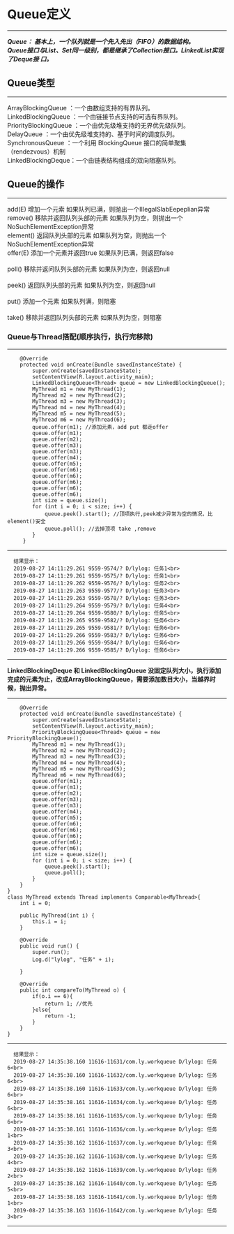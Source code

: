 # Queue定义
---------------------------------------------------------------------------------------------------
 ***Queue： 基本上，一个队列就是一个先入先出（FIFO）的数据结构。***<br>
 ***Queue接口与List、Set同一级别，都是继承了Collection接口。LinkedList实现了Deque接 口。***<br>
## Queue类型
---------------------------------------------------------------------------------------------------
 ArrayBlockingQueue ：一个由数组支持的有界队列。<br>
 LinkedBlockingQueue ：一个由链接节点支持的可选有界队列。<br>
 PriorityBlockingQueue ：一个由优先级堆支持的无界优先级队列。<br>
 DelayQueue ：一个由优先级堆支持的、基于时间的调度队列。<br>
 SynchronousQueue ：一个利用 BlockingQueue 接口的简单聚集（rendezvous）机制<br>
 LinkedBlockingDeque：一个由链表结构组成的双向阻塞队列。<br>
## Queue的操作
---------------------------------------------------------------------------------------------------
  add(E)        增加一个元索                     如果队列已满，则抛出一个IIIegaISlabEepeplian异常   <br>
  remove()      移除并返回队列头部的元素          如果队列为空，则抛出一个NoSuchElementException异常  <br>
  element()     返回队列头部的元素               如果队列为空，则抛出一个NoSuchElementException异常 <br>
  offer(E)      添加一个元素并返回true           如果队列已满，则返回false          <br>              
  poll()        移除并返问队列头部的元素          如果队列为空，则返回null       <br>                   
  peek()        返回队列头部的元素               如果队列为空，则返回null      <br>                    
  put()         添加一个元素                     如果队列满，则阻塞          <br>                      
  take()        移除并返回队列头部的元素          如果队列为空，则阻塞     <br>
  
### Queue与Thread搭配(顺序执行，执行完移除)

---------------------------------------------------------------------------------------------------
```
    @Override
    protected void onCreate(Bundle savedInstanceState) {
        super.onCreate(savedInstanceState);
        setContentView(R.layout.activity_main);
        LinkedBlockingQueue<Thread> queue = new LinkedBlockingQueue();
        MyThread m1 = new MyThread(1);
        MyThread m2 = new MyThread(2);
        MyThread m3 = new MyThread(3);
        MyThread m4 = new MyThread(4);
        MyThread m5 = new MyThread(5);
        MyThread m6 = new MyThread(6);
        queue.offer(m1); //添加元素，add put 都走offer
        queue.offer(m1);
        queue.offer(m2);
        queue.offer(m3);
        queue.offer(m3);
        queue.offer(m4);
        queue.offer(m5);
        queue.offer(m6);
        queue.offer(m6);
        queue.offer(m6);
        queue.offer(m6);
        queue.offer(m6);
        int size = queue.size();
        for (int i = 0; i < size; i++) {
            queue.peek().start(); //顶项执行,peek减少异常为空的情况，比element()安全
            queue.poll(); //去掉顶项 take ,remove
        }
     }    
```
----------------------------------------------------------
```
  结果显示：  
  2019-08-27 14:11:29.261 9559-9574/? D/lylog: 任务1<br>
  2019-08-27 14:11:29.261 9559-9575/? D/lylog: 任务1<br>
  2019-08-27 14:11:29.262 9559-9576/? D/lylog: 任务2<br>
  2019-08-27 14:11:29.263 9559-9577/? D/lylog: 任务3<br>
  2019-08-27 14:11:29.263 9559-9578/? D/lylog: 任务3<br>
  2019-08-27 14:11:29.264 9559-9579/? D/lylog: 任务4<br>
  2019-08-27 14:11:29.264 9559-9580/? D/lylog: 任务5<br>
  2019-08-27 14:11:29.265 9559-9582/? D/lylog: 任务6<br>
  2019-08-27 14:11:29.265 9559-9581/? D/lylog: 任务6<br>
  2019-08-27 14:11:29.266 9559-9583/? D/lylog: 任务6<br>
  2019-08-27 14:11:29.266 9559-9584/? D/lylog: 任务6<br>
  2019-08-27 14:11:29.266 9559-9585/? D/lylog: 任务6<br> 
```
---------------------------------------------------------- 
                                 
  __LinkedBlockingDeque 和 LinkedBlockingQueue 没固定队列大小，执行添加完成的元素为止，改成ArrayBlockingQueue，需要添加数目大小，当越界时候，抛出异常。__

-----------------------------------------------------------
```
    @Override
    protected void onCreate(Bundle savedInstanceState) {
        super.onCreate(savedInstanceState);
        setContentView(R.layout.activity_main);
        PriorityBlockingQueue<Thread> queue = new PriorityBlockingQueue();
        MyThread m1 = new MyThread(1);
        MyThread m2 = new MyThread(2);
        MyThread m3 = new MyThread(3);
        MyThread m4 = new MyThread(4);
        MyThread m5 = new MyThread(5);
        MyThread m6 = new MyThread(6);
        queue.offer(m1);
        queue.offer(m1);
        queue.offer(m2);
        queue.offer(m3);
        queue.offer(m3);
        queue.offer(m4);
        queue.offer(m5);
        queue.offer(m6);
        queue.offer(m6);
        queue.offer(m6);
        queue.offer(m6);
        queue.offer(m6);
        int size = queue.size();
        for (int i = 0; i < size; i++) {
            queue.peek().start();
            queue.poll();
        }
    }
}
class MyThread extends Thread implements Comparable<MyThread>{
    int i = 0;

    public MyThread(int i) {
        this.i = i;
    }

    @Override
    public void run() {
        super.run();
        Log.d("lylog", "任务" + i);

    }

    @Override
    public int compareTo(MyThread o) {
        if(o.i == 6){
            return 1; //优先
        }else{
            return -1;
        }
    }
}
```
-------------------------------------------------------------
```
  结果显示：  
  2019-08-27 14:35:38.160 11616-11631/com.ly.workqueue D/lylog: 任务6<br>
  2019-08-27 14:35:38.160 11616-11632/com.ly.workqueue D/lylog: 任务6<br>
  2019-08-27 14:35:38.160 11616-11633/com.ly.workqueue D/lylog: 任务6<br>
  2019-08-27 14:35:38.161 11616-11634/com.ly.workqueue D/lylog: 任务6<br>
  2019-08-27 14:35:38.161 11616-11635/com.ly.workqueue D/lylog: 任务6<br>
  2019-08-27 14:35:38.161 11616-11636/com.ly.workqueue D/lylog: 任务1<br>
  2019-08-27 14:35:38.162 11616-11637/com.ly.workqueue D/lylog: 任务3<br>
  2019-08-27 14:35:38.162 11616-11638/com.ly.workqueue D/lylog: 任务4<br>
  2019-08-27 14:35:38.162 11616-11639/com.ly.workqueue D/lylog: 任务2<br>
  2019-08-27 14:35:38.162 11616-11640/com.ly.workqueue D/lylog: 任务5<br>
  2019-08-27 14:35:38.163 11616-11641/com.ly.workqueue D/lylog: 任务1<br>
  2019-08-27 14:35:38.163 11616-11642/com.ly.workqueue D/lylog: 任务3<br>
```
-------------------------------------------------------------
